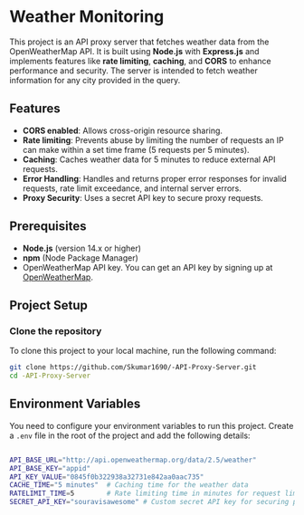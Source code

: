 # Weather Monitoring

This project is an API proxy server that fetches weather data from the OpenWeatherMap API. It is built using **Node.js** with **Express.js** and implements features like **rate limiting**, **caching**, and **CORS** to enhance performance and security. The server is intended to fetch weather information for any city provided in the query.

## Features

- **CORS enabled**: Allows cross-origin resource sharing.
- **Rate limiting**: Prevents abuse by limiting the number of requests an IP can make within a set time frame (5 requests per 5 minutes).
- **Caching**: Caches weather data for 5 minutes to reduce external API requests.
- **Error Handling**: Handles and returns proper error responses for invalid requests, rate limit exceedance, and internal server errors.
- **Proxy Security**: Uses a secret API key to secure proxy requests.

## Prerequisites

- **Node.js** (version 14.x or higher)
- **npm** (Node Package Manager)
- OpenWeatherMap API key. You can get an API key by signing up at [OpenWeatherMap](https://home.openweathermap.org/users/sign_up).

## Project Setup

### Clone the repository

To clone this project to your local machine, run the following command:

```bash
git clone https://github.com/Skumar1690/-API-Proxy-Server.git
cd -API-Proxy-Server
```

## Environment Variables

You need to configure your environment variables to run this project. Create a `.env` file in the root of the project and add the following details:

```bash

API_BASE_URL="http://api.openweathermap.org/data/2.5/weather"
API_BASE_KEY="appid"
API_KEY_VALUE="0845f0b322938a32731e842aa0aac735"
CACHE_TIME="5 minutes"  # Caching time for the weather data
RATELIMIT_TIME=5        # Rate limiting time in minutes for request limit per user
SECRET_API_KEY="souravisawesome" # Custom secret API key for securing proxy requests


```
